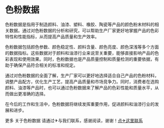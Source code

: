 # 色粉数据

色粉数据是指用于制造颜料、油漆、塑料、橡胶、陶瓷等产品的颜色粉末材料的相关数据。通过对色粉数据的分析和研究，可以帮助生产厂家更好地掌握产品的色彩特性和性能指标，从而提高产品质量和生产效率。

色粉数据包括颜色参数、颜色稳定性、颜料含量、颜色亮度、颜色深浅等多个方面的数据指标。这些数据对于颜料和油漆行业来说至关重要，能够直接影响产品的色彩表现和使用效果。同时，色粉数据也是产品质量控制和质量检测的重要依据，有助于确保产品符合相关的标准和规定。

通过对色粉数据的全面了解，生产厂家可以更好地选择适合自己产品的色粉材料，调整产品配方，优化生产工艺，提高产品质量和市场竞争力。同时，消费者在选购颜料、油漆等产品时，也可以通过色粉数据来了解产品的色彩性能和质量水平，从而做出更准确的选择。

在今后的工作和生活中，色粉数据将继续发挥重要作用，促进颜料和油漆行业的发展和进步。

更多 关于色粉数据 请通过✈与我们联系，感谢阅读，谢谢！[点✈这里联系](https://1.k02.cc)